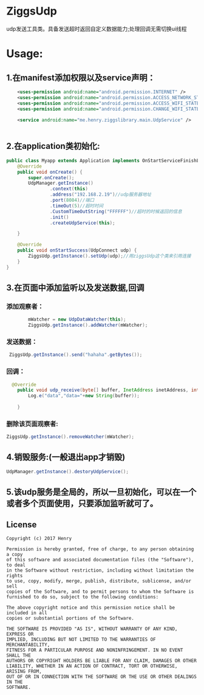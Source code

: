 # ZiggsUdp
udp发送工具类。具备发送超时返回自定义数据能力;处理回调无需切换ui线程

# Usage:
## 1.在manifest添加权限以及service声明：

```xml
    <uses-permission android:name="android.permission.INTERNET" />
    <uses-permission android:name="android.permission.ACCESS_NETWORK_STATE" />
    <uses-permission android:name="android.permission.ACCESS_WIFI_STATE" />
    <uses-permission android:name="android.permission.CHANGE_WIFI_STATE" />
    
    <service android:name="me.henry.ziggslibrary.main.UdpService" />
   
```
## 2.在application类初始化:
```java
public class Myapp extends Application implements OnStartServiceFinishListener {
    @Override
    public void onCreate() {
        super.onCreate();
        UdpManager.getInstance()
                .context(this)
                .address("192.168.2.19")//udp服务器地址
                .port(8084)//端口
                .timeOut(5)//超时时间
                .CustomTimeOutString("FFFFFF")//超时的时候返回的信息
                .init()
                .createUdpService(this);

    }

    @Override
    public void onStartSuccess(UdpConnect udp) {
        ZiggsUdp.getInstance().setUdp(udp);//用ziggsUdp这个类来引用连接
    }
}

```
## 3.在页面中添加监听以及发送数据,回调
### 添加观察者：
```java
        mWatcher = new UdpDataWatcher(this);
        ZiggsUdp.getInstance().addWatcher(mWatcher);
```

### 发送数据：
```java
 ZiggsUdp.getInstance().send("hahaha".getBytes());
```

### 回调：
```java
  @Override
    public void udp_receive(byte[] buffer, InetAddress inetAddress, int port) {
        Log.e("data","data="+new String(buffer));
        
    }
```

### 删除该页面观察者:
```java
ZiggsUdp.getInstance().removeWatcher(mWatcher);
```
## 4.销毁服务:(一般退出app才销毁)
  ```java
UdpManager.getInstance().destoryUdpService();
```
## 5.该udp服务是全局的，所以一旦初始化，可以在一个或者多个页面使用，只要添加监听就可了。

License
-------

    Copyright (c) 2017 Henry

    Permission is hereby granted, free of charge, to any person obtaining a copy
    of this software and associated documentation files (the "Software"), to deal
    in the Software without restriction, including without limitation the rights
    to use, copy, modify, merge, publish, distribute, sublicense, and/or sell
    copies of the Software, and to permit persons to whom the Software is
    furnished to do so, subject to the following conditions:

    The above copyright notice and this permission notice shall be included in all
    copies or substantial portions of the Software.

    THE SOFTWARE IS PROVIDED "AS IS", WITHOUT WARRANTY OF ANY KIND, EXPRESS OR
    IMPLIED, INCLUDING BUT NOT LIMITED TO THE WARRANTIES OF MERCHANTABILITY,
    FITNESS FOR A PARTICULAR PURPOSE AND NONINFRINGEMENT. IN NO EVENT SHALL THE
    AUTHORS OR COPYRIGHT HOLDERS BE LIABLE FOR ANY CLAIM, DAMAGES OR OTHER
    LIABILITY, WHETHER IN AN ACTION OF CONTRACT, TORT OR OTHERWISE, ARISING FROM,
    OUT OF OR IN CONNECTION WITH THE SOFTWARE OR THE USE OR OTHER DEALINGS IN THE
    SOFTWARE.
